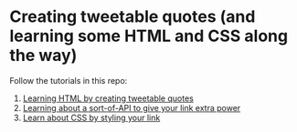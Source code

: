# Creating tweetable quotes (and learning some HTML and CSS along the way)

Follow the tutorials in this repo:

1. [Learning HTML by creating tweetable quotes](https://github.com/paulbradshaw/MED7373-Data-Journalism/blob/master/3responsive/tweetablequotes/part1html.md)
2. [Learning about a sort-of-API to give your link extra power](https://github.com/paulbradshaw/MED7373-Data-Journalism/blob/master/3responsive/tweetablequotes/part2api.md)
3. [Learn about CSS by styling your link](https://github.com/paulbradshaw/MED7373-Data-Journalism/blob/master/3responsive/tweetablequotes/part4css.md)
